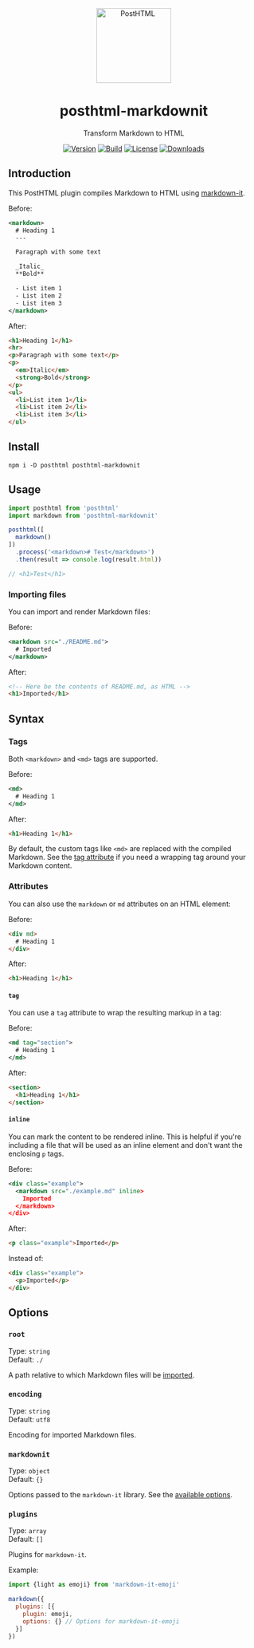 <div align="center">
  <img width="150" height="150" title="PostHTML" src="https://posthtml.github.io/posthtml/logo.svg">
  <h1>posthtml-markdownit</h1>
  
  Transform Markdown to HTML

  [![Version][npm-version-shield]][npm]
  [![Build][github-ci-shield]][github-ci]
  [![License][license-shield]][license]
  [![Downloads][npm-stats-shield]][npm-stats]
</div>

## Introduction

This PostHTML plugin compiles Markdown to HTML using [markdown-it](https://github.com/markdown-it/markdown-it).

Before:

```xml
<markdown>
  # Heading 1
  ---

  Paragraph with some text

  _Italic_
  **Bold**

  - List item 1
  - List item 2
  - List item 3
</markdown>
```

After:

```html
<h1>Heading 1</h1>
<hr>
<p>Paragraph with some text</p>
<p>
  <em>Italic</em>
  <strong>Bold</strong>
</p>
<ul>
  <li>List item 1</li>
  <li>List item 2</li>
  <li>List item 3</li>
</ul>
```

## Install

```
npm i -D posthtml posthtml-markdownit
```

## Usage

```js
import posthtml from 'posthtml'
import markdown from 'posthtml-markdownit'

posthtml([
  markdown()
])
  .process('<markdown># Test</markdown>')
  .then(result => console.log(result.html))

// <h1>Test</h1>
```

### Importing files

You can import and render Markdown files:

Before:

```xml
<markdown src="./README.md">
  # Imported
</markdown>
```

After:

```html
<!-- Here be the contents of README.md, as HTML -->
<h1>Imported</h1>
```

## Syntax

### Tags

Both `<markdown>` and `<md>` tags are supported.

Before:

```xml
<md>
  # Heading 1
</md>
```

After:

```html
<h1>Heading 1</h1>
```

By default, the custom tags like `<md>` are replaced with the compiled Markdown. See the [tag attribute](#tag) if you need a wrapping tag around your Markdown content.

### Attributes

You can also use the `markdown` or `md` attributes on an HTML element:

Before:

```html
<div md>
  # Heading 1
</div>
```

After:

```html
<h1>Heading 1</h1>
```

#### `tag`

You can use a `tag` attribute to wrap the resulting markup in a tag:

Before:

```xml
<md tag="section">
  # Heading 1
</md>
```

After:

```html
<section>
  <h1>Heading 1</h1>
</section>
```

#### `inline`

You can mark the content to be rendered inline. This is helpful if you're including a file that will be used as an inline element and don't want the enclosing `p` tags.

Before:

```xml
<div class="example">
  <markdown src="./example.md" inline>
    Imported
  </markdown>
</div>
```

After:

```html
<p class="example">Imported</p>
```

Instead of:

```html
<div class="example">
  <p>Imported</p>
</div>
```

## Options

### `root`

Type: `string`\
Default: `./`

A path relative to which Markdown files will be [imported](#importing-files).

### `encoding`

Type: `string`\
Default: `utf8`

Encoding for imported Markdown files.

### `markdownit`

Type: `object`\
Default: `{}`

Options passed to the `markdown-it` library. See the [available options](https://github.com/markdown-it/markdown-it#init-with-presets-and-options).

### `plugins`

Type: `array`\
Default: `[]`

Plugins for `markdown-it`.

Example:

```js
import {light as emoji} from 'markdown-it-emoji'

markdown({
  plugins: [{
    plugin: emoji,
    options: {} // Options for markdown-it-emoji
  }]
})
```

[npm]: https://www.npmjs.com/package/posthtml-markdownit
[npm-version-shield]: https://img.shields.io/npm/v/posthtml-markdownit.svg
[npm-stats]: http://npm-stat.com/charts.html?package=posthtml-markdownit
[npm-stats-shield]: https://img.shields.io/npm/dt/posthtml-markdownit.svg
[github-ci]: https://github.com/posthtml/posthtml-markdownit/actions/workflows/nodejs.yml
[github-ci-shield]: https://github.com/posthtml/posthtml-markdownit/actions/workflows/nodejs.yml/badge.svg
[license]: ./LICENSE
[license-shield]: https://img.shields.io/npm/l/posthtml-markdownit.svg

